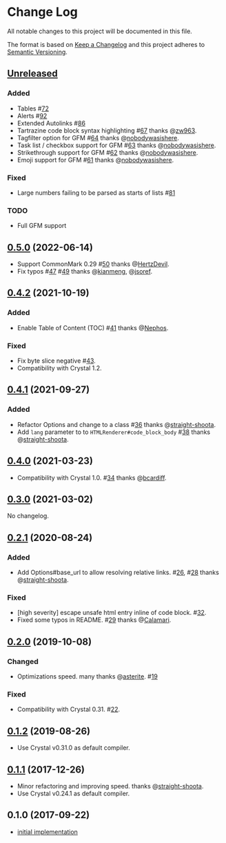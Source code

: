 # Change Log

All notable changes to this project will be documented in this file.

The format is based on [Keep a Changelog](http://keepachangelog.com/en/1.0.0/)
and this project adheres to [Semantic Versioning](http://semver.org/spec/v2.0.0.html).

## [Unreleased]

### Added

- Tables #[72](https://github.com/icyleaf/markd/pull/72)
- Alerts #[92](https://github.com/icyleaf/markd/pull/92)
- Extended Autolinks #[86](https://github.com/icyleaf/markd/pull/86)
- Tartrazine code block syntax highlighting #[67](https://github.com/icyleaf/markd/pull/81) thanks @[zw963](https://github.com/zw963).
- Tagfilter option for GFM #[64](https://github.com/icyleaf/markd/pull/64) thanks @[nobodywasishere](https://github.com/nobodywasishere).
- Task list / checkbox support for GFM #[63](https://github.com/icyleaf/markd/pull/63) thanks @[nobodywasishere](https://github.com/nobodywasishere).
- Strikethrough support for GFM #[62](https://github.com/icyleaf/markd/pull/62) thanks @[nobodywasishere](https://github.com/nobodywasishere).
- Emoji support for GFM #[61](https://github.com/icyleaf/markd/pull/61) thanks @[nobodywasishere](https://github.com/nobodywasishere).

### Fixed

- Large numbers failing to be parsed as starts of lists #[81](https://github.com/icyleaf/markd/pull/81)

### TODO

- Full GFM support

## [0.5.0] (2022-06-14)

- Support CommonMark 0.29 #[50](https://github.com/icyleaf/markd/pull/50) thanks @[HertzDevil](https://github.com/HertzDevil).
- Fix typos #[47](https://github.com/icyleaf/markd/pull/47) #[49](https://github.com/icyleaf/markd/pull/49) thanks @[kianmeng](https://github.com/kianmeng), @[jsoref](https://github.com/jsoref).

## [0.4.2] (2021-10-19)

### Added

- Enable Table of Content (TOC) #[41](https://github.com/icyleaf/markd/pull/41) thanks @[Nephos](https://github.com/Nephos).

### Fixed

- Fix byte slice negative #[43](https://github.com/icyleaf/markd/pull/43).
- Compatibility with Crystal 1.2.

## [0.4.1] (2021-09-27)

### Added

- Refactor Options and change to a class #[36](https://github.com/icyleaf/markd/pull/36) thanks @[straight-shoota](https://github.com/straight-shoota).
- Add `lang` parameter to to `HTMLRenderer#code_block_body` #[38](https://github.com/icyleaf/markd/pull/38) thanks @[straight-shoota](https://github.com/straight-shoota).

## [0.4.0] (2021-03-23)

- Compatibility with Crystal 1.0. #[34](https://github.com/icyleaf/markd/pull/34) thanks @[bcardiff](https://github.com/bcardiff).

## [0.3.0] (2021-03-02)

No changelog.

## [0.2.1] (2020-08-24)

### Added

- Add Options#base_url to allow resolving relative links. #[26](https://github.com/icyleaf/markd/pull/26), #[28](https://github.com/icyleaf/markd/pull/28) thanks @[straight-shoota](https://github.com/straight-shoota).

### Fixed

- [high severity] escape unsafe html entry inline of code block. #[32](https://github.com/icyleaf/markd/pull/32).
- Fixed some typos in README. #[29](https://github.com/icyleaf/markd/pull/29) thanks @[Calamari](https://github.com/Calamari).

## [0.2.0] (2019-10-08)

### Changed

- Optimizations speed. many thanks @[asterite](https://github.com/asterite). #[19](https://github.com/icyleaf/markd/pull/19)

### Fixed

- Compatibility with Crystal 0.31. #[22](https://github.com/icyleaf/markd/pull/22).

## [0.1.2] (2019-08-26)

- Use Crystal v0.31.0 as default compiler.

## [0.1.1] (2017-12-26)

- Minor refactoring and improving speed. thanks @[straight-shoota](https://github.com/straight-shoota).
- Use Crystal v0.24.1 as default compiler.

## 0.1.0 (2017-09-22)

- [initial implementation](https://github.com/icyleaf/markd/milestone/1?closed=1)

[Unreleased]: https://github.com/icyleaf/markd/compare/v0.5.0...HEAD
[0.5.0]: https://github.com/icyleaf/markd/compare/v0.4.2...v0.5.0
[0.4.2]: https://github.com/icyleaf/markd/compare/v0.4.1...v0.4.2
[0.4.1]: https://github.com/icyleaf/markd/compare/v0.4.0...v0.4.1
[0.4.0]: https://github.com/icyleaf/markd/compare/v0.3.0...v0.4.0
[0.3.0]: https://github.com/icyleaf/markd/compare/v0.2.1...v0.3.0
[0.2.1]: https://github.com/icyleaf/markd/compare/v0.2.0...v0.2.1
[0.2.0]: https://github.com/icyleaf/markd/compare/v0.1.2...v0.2.0
[0.1.2]: https://github.com/icyleaf/markd/compare/v0.1.1...v0.1.2
[0.1.1]: https://github.com/icyleaf/markd/compare/v0.1.0...v0.1.1
